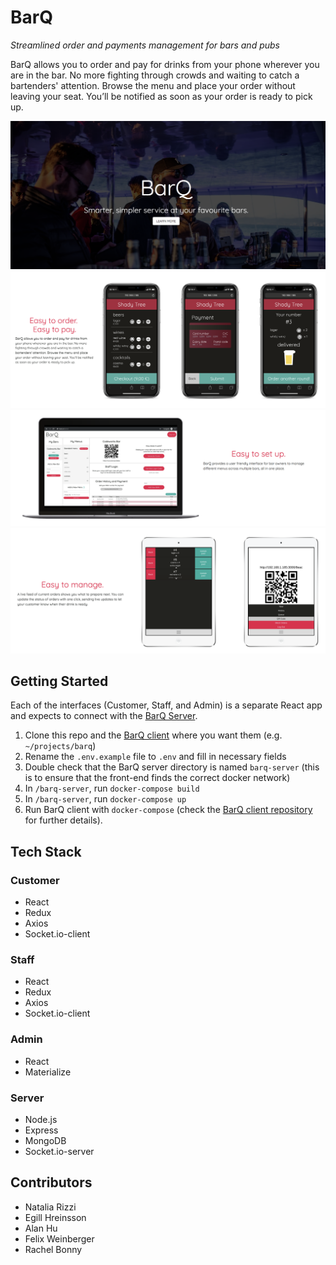 # BarQ
*Streamlined order and payments management for bars and pubs*

BarQ allows you to order and pay for drinks from your phone wherever you are in the bar. No more fighting through crowds and waiting to catch a bartenders' attention. Browse the menu and place your order without leaving your seat. You’ll be notified as soon as your order is ready to pick up.

![landing](screenshots/landing.png)
![customer](screenshots/customer.png)
![owner](screenshots/owner.png)
![staff](screenshots/staff.png)

## Getting Started
Each of the interfaces (Customer, Staff, and Admin) is a separate React app and expects to connect with the [BarQ Server](https://github.com/felixweinberger/barq-server).

1. Clone this repo and the [BarQ client](https://github.com/felixweinberger/barq-client) where you want them (e.g. `~/projects/barq`)
2. Rename the `.env.example` file to `.env` and fill in necessary fields
3. Double check that the BarQ server directory is named `barq-server` (this is to ensure that the front-end finds the correct docker network)
4. In `/barq-server`, run `docker-compose build`
5. In `/barq-server`, run `docker-compose up`
6. Run BarQ client with `docker-compose` (check the [BarQ client repository](https://github.com/felixweinberger/barq-server) for further details).

## Tech Stack
### Customer
- React
- Redux
- Axios
- Socket.io-client

### Staff
- React
- Redux
- Axios
- Socket.io-client

### Admin
- React
- Materialize

### Server
- Node.js
- Express
- MongoDB
- Socket.io-server

## Contributors
- Natalia Rizzi
- Egill Hreinsson
- Alan Hu
- Felix Weinberger
- Rachel Bonny
